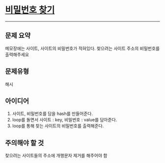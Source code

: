 # [비밀번호 찾기](https://www.acmicpc.net/problem/17219)
---
## 문제 요약
메모장에는 사이트, 사이트의 비밀번호가 적혀있다.
찾으려는 사이트 주소의 비밀번호를 출력해주세요

## 문제유형
해시

## 아이디어
1. 사이트, 비밀번호를 담을 hash를 만들어준다.
2. loop를 돌면서 사이트 : key, 비밀번호 : value를 담아준다.
3. loop를 통해 찾는 사이트의 비밀번호를 출력해준다.

## 주의해야 할 것
찾으려는 사이트들의 주소에 개행문자 제거를 해주어야 함

